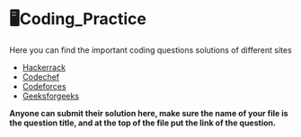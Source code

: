 # :desktop_computer:Coding_Practice
Here you can find the important coding questions solutions of different sites
* [Hackerrack](https://github.com/Origin-of-Creators/Coding_Practice/tree/main/HackerRank)
* [Codechef](https://github.com/Origin-of-Creators/Coding_Practice/tree/main/Codechef)
* [Codeforces](https://github.com/Origin-of-Creators/Coding_Practice/tree/main/Codeforc)
* [Geeksforgeeks](https://github.com/Origin-of-Creators/Coding_Practice/tree/main/GeeksForGeeks)

**Anyone can submit their solution here, make sure the name of your file is the question title, and at the top of the file put the link of the question.**
